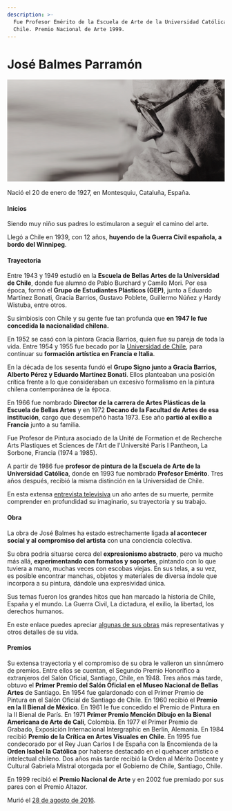 ```yaml
---
description: >-
  Fue Profesor Emérito de la Escuela de Arte de la Universidad Católica de
  Chile. Premio Nacional de Arte 1999.
---
```


# José Balmes Parramón

![Jos&#xE9; Balmes Parram&#xF3;n. Foto: Consejos de las Culturas y las Artes.](../../.gitbook/assets/balmes.png)

Nació el 20 de enero de 1927, en Montesquiu, Cataluña, España.

#### Inicios

Siendo muy niño sus padres lo estimularon a seguir el camino del arte.

Llegó a Chile en 1939, con 12 años, **huyendo de la Guerra Civil española, a bordo del Winnipeg**.

#### Trayectoria

Entre 1943 y 1949 estudió en la **Escuela de Bellas Artes de la Universidad de Chile**, donde fue alumno de Pablo Burchard y Camilo Mori. Por esa época, formó el **Grupo de Estudiantes Plásticos \(GEP\)**, junto a Eduardo Martínez Bonati, Gracia Barrios, Gustavo Poblete, Guillermo Núñez y Hardy Wistuba, entre otros.

Su simbiosis con Chile y su gente fue tan profunda que **en 1947 le fue concedida la nacionalidad chilena.**

En 1952 se casó con la pintora Gracia Barrios, quien fue su pareja de toda la vida. Entre 1954 y 1955 fue becado por la [Universidad de Chile](http://www.uchile.cl/portal/presentacion/historia/grandes-figuras/premios-nacionales/artes/6538/jose-balmes-parramon), para continuar su **formación artística en Francia e Italia**.

En la década de los sesenta fundó el **Grupo Signo junto a Gracia Barrios, Alberto Pérez y Eduardo Martínez Bonati**. Ellos planteaban una posición crítica frente a lo que consideraban un excesivo formalismo en la pintura chilena contemporánea de la época.

En 1966 fue nombrado **Director de la carrera de Artes Plásticas de la Escuela de Bellas Artes** y en 1972 **Decano de la Facultad de Artes de esa institución**, cargo que desempeñó hasta 1973. Ese año **partió al exilio a Francia** junto a su familia.

Fue Profesor de Pintura asociado de la Unité de Formation et de Recherche Arts Plastiques et Sciences de l'Art de l'Université París I Pantheon, La Sorbone, Francia \(1974 a 1985\).

A partir de 1986 fue **profesor de pintura de la Escuela de Arte de la Universidad Católica**, donde en 1993 fue nombrado **Profesor Emérito**. Tres años después, recibió la misma distinción en la Universidad de Chile.

En esta extensa [entrevista televisiva](https://www.13.cl/c/programas/documentales/capitulos/el-pintor-jose-balmes-en-off-the-record-2005) un año antes de su muerte, permite comprender en profundidad su imaginario, su trayectoria y su trabajo.

#### Obra

La obra de José Balmes ha estado estrechamente ligada **al acontecer social y al compromiso del artista** con una conciencia colectiva.

Su obra podría situarse cerca del **expresionismo abstracto**, pero va mucho más allá, **experimentando con formatos y soportes**, pintando con lo que tuviera a mano, muchas veces con escobas viejas. En sus telas, a su vez, es posible encontrar manchas, objetos y materiales de diversa índole que incorpora a su pintura, dándole una expresividad única.

Sus temas fueron los grandes hitos que han marcado la historia de Chile, España y el mundo. La Guerra Civil, La dictadura, el exilio, la libertad, los derechos humanos.

En este enlace puedes apreciar [algunas de sus obras](http://www.artistasvisualeschilenos.cl/658/w3-article-39918.html#biografia) más representativas y otros detalles de su vida.

#### Premios

Su extensa trayectoria y el compromiso de su obra le valieron un sinnúmero de premios. Entre ellos se cuentan, el Segundo Premio Honorífico a extranjeros del Salón Oficial, Santiago, Chile, en 1948. Tres años más tarde, obtuvo el **Primer Premio del Salón Oficial en el Museo Nacional de Bellas Artes** de Santiago. En 1954 fue galardonado con el Primer Premio de Pintura en el Salón Oficial de Santiago de Chile. En 1960 recibió el **Premio en la II Bienal de México**. En 1961 le fue concedido el Premio de Pintura en la II Bienal de París. En 1971 **Primer Premio Mención Dibujo en la Bienal Americana de Arte de Cali**, Colombia. En 1977 el Primer Premio de Grabado, Exposición Internacional Intergraphic en Berlín, Alemania. En 1984 recibió **Premio de la Crítica en Artes Visuales en Chile**. En 1995 fue condecorado por el Rey Juan Carlos I de España con la Encomienda de la **Orden Isabel la Católica** por haberse destacado en el quehacer artístico e intelectual chileno. Dos años más tarde recibió la Orden al Mérito Docente y Cultural Gabriela Mistral otorgada por el Gobierno de Chile, Santiago, Chile.

En 1999 recibió el **Premio Nacional de Arte** y en 2002 fue premiado por sus pares con el Premio Altazor.

Murió el [28 de agosto de 2016](https://www.cultura.gob.cl/destacado/consejo-de-la-cultura-lamenta-la-partida-del-maestro-jose-balmes/).


